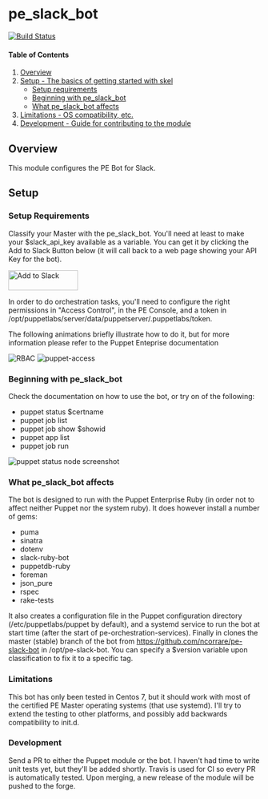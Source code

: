 # pe_slack_bot
[![Build Status](https://travis-ci.org/ncorrare/ncorrare-pe_slack_bot.svg?branch=master)](https://travis-ci.org/ncorrare/ncorrare-pe_slack_bot)

#### Table of Contents

1. [Overview](#overview)
2. [Setup - The basics of getting started with skel](#setup)
    * [Setup requirements](#setup-requirements)
    * [Beginning with pe_slack_bot](#beginning-with-pe_slack_bot)
    * [What pe_slack_bot affects](#what-pe_slack_bot-affects)
3. [Limitations - OS compatibility, etc.](#limitations)
4. [Development - Guide for contributing to the module](#development)

## Overview

This module configures the PE Bot for Slack.

## Setup

### Setup Requirements

Classify your Master with the pe_slack_bot.
You'll need at least to make your $slack_api_key available as a variable. You can get it by clicking the Add to Slack Button below (it will call back to a web page showing your API Key for the bot).

<a href="https://slack.com/oauth/authorize?scope=bot&client_id=22553403825.31013651447&state=JWOWndvoFQJk"><img alt="Add to Slack" height="40" width="139" src="https://platform.slack-edge.com/img/add_to_slack.png" srcset="https://platform.slack-edge.com/img/add_to_slack.png 1x, https://platform.slack-edge.com/img/add_to_slack@2x.png 2x" /></a>

In order to do orchestration tasks, you'll need to configure the right permissions in "Access Control", in the PE Console, and a token in /opt/puppetlabs/server/data/puppetserver/.puppetlabs/token.

The following animations briefly illustrate how to do it, but for more information please refer to the Puppet Enteprise documentation

<img alt="RBAC" src="http://g.recordit.co/XLvXwjTRLs.gif"/>
<img alt="puppet-access" src="http://g.recordit.co/X83lQBYUpr.gif"/>


### Beginning with pe_slack_bot

Check the documentation on how to use the bot, or try on of the following:
- puppet status $certname
- puppet job list <limit> <number>
- puppet job show $showid
- puppet app list
- puppet job run <environment> <app> <noop>

<img alt="puppet status node screenshot" src="http://g.recordit.co/D0soiMMLFQ.gif">

### What pe_slack_bot affects
The bot is designed to run with the Puppet Enterprise Ruby (in order not to affect neither Puppet nor the system ruby). It does however install a number of gems:
- puma
- sinatra
- dotenv
- slack-ruby-bot
- puppetdb-ruby
- foreman
- json_pure
- rspec
- rake-tests

It also creates a configuration file in the Puppet configuration directory (/etc/puppetlabs/puppet by default), and a systemd service to run the bot at start time (after the start of pe-orchestration-services).
Finally in clones the master (stable) branch of the bot from https://github.com/ncorrare/pe-slack-bot in /opt/pe-slack-bot. You can specify a $version variable upon classification to fix it to a specific tag.

### Limitations
This bot has only been tested in Centos 7, but it should work with most of the certified PE Master operating systems (that use systemd). I'll try to extend the testing to other platforms, and possibly add backwards compatibility to init.d.

### Development
Send a PR to either the Puppet module or the bot. I haven't had time to write unit tests yet, but they'll be added shortly. Travis is used for CI so every PR is automatically tested. Upon merging, a new release of the module will be pushed to the forge.
